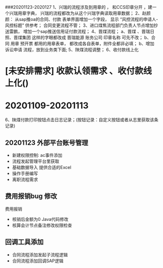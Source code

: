 ###20201123-2020127
1、兴瑞的流程涉及到用章的 ， 和CCS印章分开 ，建一个兴瑞用章字典， 兴瑞的流程都改为从这个兴瑞字典读取用章数据；
2、赵颜颜： 从sap推oa的合同、付款 表单界面增加一个字段， 显示 “风控流程的申请人-风控标题” 供参考； 合同变更流程不管；
3、进口煤焦流程部门负责人节点增加抄送雷鹏，  增加一个sap推送信用证付款流程；
4、晋煤流程；
   a、晋煤 、晋瑞日照、晋煤集团 这样的字眼都改成 晋瑞能源   账务公司 印章名称 可先不改；
   b、合同  用章  预开票 都用的用章表单， 都改成各自表单，附件全都非必填；
   b、增加  诉讼申请 流程，放到业务类下面;
5、陕煤流程调整；
6、收付款线上化
# [未安排需求] 收款认领需求 、收付款线上化()

# 20201109-20201113
6、陕煤付款打印按钮点击日志记录；(按钮记录：自定义按钮或者从志里获取该条记录)


## 20201123 外部平台账号管理
+ 新建权限控制: ac事件添加
+ 流程发起管理平台里获取
+ 基础数据导入 提供合适的Excel
+ 操作手册编写
+ 离职流程需求 
## 费用报销bug 修改
费用报销
+ 核销后金额为0 Java代码修改
+ 核算会计节点备注修改权限检查
## 回调工具添加
+ 合同流程添加发起子流程逻辑
+ 合同流程添加回调SAP逻辑


	
	


